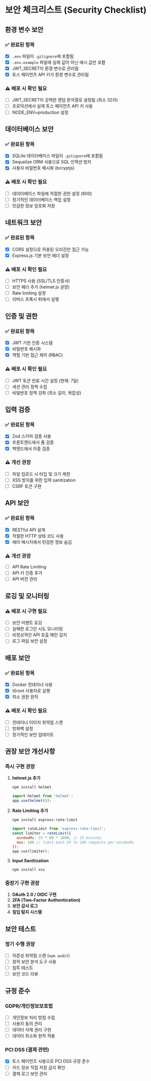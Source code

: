# 보안 체크리스트 (Security Checklist)

## 환경 변수 보안

### ✅ 완료된 항목
- [x] `.env` 파일이 `.gitignore`에 포함됨
- [x] `.env.example` 파일에 실제 값이 아닌 예시 값만 포함
- [x] JWT_SECRET이 환경 변수로 관리됨
- [x] 토스 페이먼츠 API 키가 환경 변수로 관리됨

### ⚠️ 배포 시 확인 필요
- [ ] JWT_SECRET이 강력한 랜덤 문자열로 설정됨 (최소 32자)
- [ ] 프로덕션에서 실제 토스 페이먼츠 API 키 사용
- [ ] NODE_ENV=production 설정

## 데이터베이스 보안

### ✅ 완료된 항목
- [x] SQLite 데이터베이스 파일이 `.gitignore`에 포함됨
- [x] Sequelize ORM 사용으로 SQL 인젝션 방지
- [x] 사용자 비밀번호 해시화 (bcryptjs)

### ⚠️ 배포 시 확인 필요
- [ ] 데이터베이스 파일에 적절한 권한 설정 (600)
- [ ] 정기적인 데이터베이스 백업 설정
- [ ] 민감한 정보 암호화 저장

## 네트워크 보안

### ✅ 완료된 항목
- [x] CORS 설정으로 허용된 오리진만 접근 가능
- [x] Express.js 기본 보안 헤더 설정

### ⚠️ 배포 시 확인 필요
- [ ] HTTPS 사용 (SSL/TLS 인증서)
- [ ] 보안 헤더 추가 (helmet.js 권장)
- [ ] Rate limiting 설정
- [ ] 리버스 프록시 뒤에서 실행

## 인증 및 권한

### ✅ 완료된 항목
- [x] JWT 기반 인증 시스템
- [x] 비밀번호 해시화
- [x] 역할 기반 접근 제어 (RBAC)

### ⚠️ 배포 시 확인 필요
- [ ] JWT 토큰 만료 시간 설정 (현재: 7일)
- [ ] 세션 관리 정책 수립
- [ ] 비밀번호 정책 강화 (최소 길이, 복잡성)

## 입력 검증

### ✅ 완료된 항목
- [x] Zod 스키마 검증 사용
- [x] 프론트엔드에서 폼 검증
- [x] 백엔드에서 이중 검증

### ⚠️ 개선 권장
- [ ] 파일 업로드 시 타입 및 크기 제한
- [ ] XSS 방지를 위한 입력 sanitization
- [ ] CSRF 토큰 구현

## API 보안

### ✅ 완료된 항목
- [x] RESTful API 설계
- [x] 적절한 HTTP 상태 코드 사용
- [x] 에러 메시지에서 민감한 정보 숨김

### ⚠️ 개선 권장
- [ ] API Rate Limiting
- [ ] API 키 인증 추가
- [ ] API 버전 관리

## 로깅 및 모니터링

### ⚠️ 배포 시 구현 필요
- [ ] 보안 이벤트 로깅
- [ ] 실패한 로그인 시도 모니터링
- [ ] 비정상적인 API 호출 패턴 감지
- [ ] 로그 파일 보안 설정

## 배포 보안

### ✅ 완료된 항목
- [x] Docker 컨테이너 사용
- [x] 비root 사용자로 실행
- [x] 최소 권한 원칙

### ⚠️ 배포 시 확인 필요
- [ ] 컨테이너 이미지 취약점 스캔
- [ ] 방화벽 설정
- [ ] 정기적인 보안 업데이트

## 권장 보안 개선사항

### 즉시 구현 권장
1. **helmet.js 추가**
   ```bash
   npm install helmet
   ```
   ```javascript
   import helmet from 'helmet';
   app.use(helmet());
   ```

2. **Rate Limiting 추가**
   ```bash
   npm install express-rate-limit
   ```
   ```javascript
   import rateLimit from 'express-rate-limit';
   const limiter = rateLimit({
     windowMs: 15 * 60 * 1000, // 15 minutes
     max: 100 // limit each IP to 100 requests per windowMs
   });
   app.use(limiter);
   ```

3. **Input Sanitization**
   ```bash
   npm install xss
   ```

### 중장기 구현 권장
1. **OAuth 2.0 / OIDC 구현**
2. **2FA (Two-Factor Authentication)**
3. **보안 감사 로그**
4. **침입 탐지 시스템**

## 보안 테스트

### 정기 수행 권장
- [ ] 의존성 취약점 스캔 (`npm audit`)
- [ ] 정적 보안 분석 도구 사용
- [ ] 침투 테스트
- [ ] 보안 코드 리뷰

## 규정 준수

### GDPR/개인정보보호법
- [ ] 개인정보 처리 방침 수립
- [ ] 사용자 동의 관리
- [ ] 데이터 삭제 권리 구현
- [ ] 데이터 최소화 원칙 적용

### PCI DSS (결제 관련)
- [x] 토스 페이먼츠 사용으로 PCI DSS 규정 준수
- [ ] 카드 정보 직접 저장 금지 확인
- [ ] 결제 로그 보안 관리
